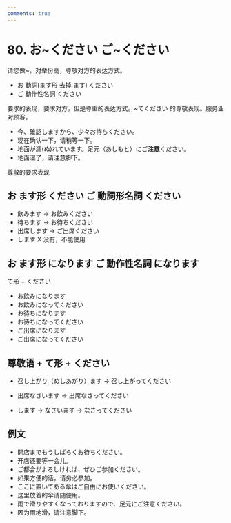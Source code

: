 ```yaml
---
comments: true
---
```


# 80. お~ください ご~ください

请您做~，对辈份高，尊敬对方的表达方式。

- お 動詞(ます形 去掉 ます) ください
- ご 動作性名詞 ください

要求的表现，要求对方，但是尊重的表达方式。~てください 的尊敬表现。服务业对顾客。

- 今、確認しますから、少々お待ちください。
- 现在确认一下，请稍等一下。
- 地面が濡(ぬ)れています。足元（あしもと）にご**注意**ください。
- 地面湿了，请注意脚下。

尊敬的要求表现

## お ます形 ください ご 動詞形名詞 ください

- 飲みます -> お飲みください
- 待ちます -> お待ちください
- 出席します -> ご出席ください
- します X 没有，不能使用

## お ます形 になります ご 動作性名詞 になります

て形 + ください

- お飲みになります
- お飲みになってください
- お待ちになります
- お待ちになってください
- ご出席になります
- ご出席になってください

## 尊敬语 + て形 + ください

- 召し上がり（めしあがり）ます -> 召し上がってください
- 出席なさいます -> 出席なさってください

- します -> なさいます -> なさってください

## 例文

- 開店までもうしばらくお待ちください。
- 开店还要等一会儿。
- ご都合がよろしければ、ぜひご参加ください。
- 如果方便的话，请务必参加。
- ここに置いてある傘はご自由にお使いください。
- 这里放着的伞请随便用。
- 雨で滑りやすくなっておりますので、足元にご注意ください。
- 因为雨地滑，请注意脚下。
